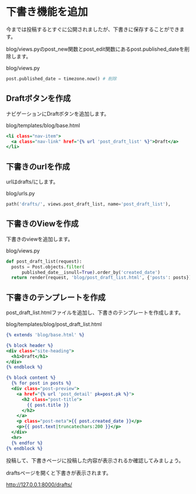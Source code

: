 # 下書き機能を追加

今までは投稿するとすぐに公開されましたが、下書きに保存することができます。

blog/views.pyのpost_new関数とpost_edit関数にあるpost.published_dateを削除します。

blog/views.py
```python:blog/views.py
post.published_date = timezone.now() # 削除
```

## Draftボタンを作成

ナビゲーションにDraftボタンを追加します。

blog/templates/blog/base.html
```html:blog/templates/blog/base.html
<li class="nav-item">
  <a class="nav-link" href="{% url 'post_draft_list' %}">Draft</a>
</li>
```

## 下書きのurlを作成

urlはdrafts/にします。

blog/urls.py
```python:blog/urls.py
path('drafts/', views.post_draft_list, name='post_draft_list'),
```

## 下書きのViewを作成

下書きのviewを追加します。

blog/views.py
```python:blog/views.py
def post_draft_list(request):
  posts = Post.objects.filter(
      published_date__isnull=True).order_by('created_date')
  return render(request, 'blog/post_draft_list.html', {'posts': posts})
```

## 下書きのテンプレートを作成

post_draft_list.htmlファイルを追加し、下書きのテンプレートを作成します。

blog/templates/blog/post_draft_list.html
```html:blog/templates/blog/post_draft_list.html
{% extends 'blog/base.html' %}

{% block header %}
<div class="site-heading">
  <h1>Draft</h1>
</div>
{% endblock %}

{% block content %}
  {% for post in posts %}
  <div class="post-preview">
    <a href="{% url 'post_detail' pk=post.pk %}">
      <h2 class="post-title">
        {{ post.title }}
      </h2>
    </a>
    <p class="post-meta">{{ post.created_date }}</p>
    <p>{{ post.text|truncatechars:200 }}</p>
  </div>
  <hr>
  {% endfor %}
{% endblock %}
```

投稿して、下書きページに投稿した内容が表示されるか確認してみましょう。

draftsページを開くと下書きが表示されます。

http://127.0.0.1:8000/drafts/

